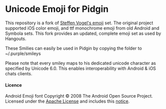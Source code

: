 # Unicode Emoji for Pidgin

This repository is a fork of [Steffen Vogel's emoji][1] set.  The original project supported iOS color emoji, and ttf monochrome emoji from old Android and Symbola sets.  This fork provides an updated, complete emoji set as used by Hangouts.

These Smilies can easily be used in Pidgin by copying the folder to ~/.purple/smileys

Please note that every smiley maps to his dedicated unicode character as specified by Unicode 6.0.
This enables interoperability with Android & iOS chats clients.

#### Licence
Android Emoji font Copyright © 2008 The Android Open Source Project. Licensed under the [Apache License](http://www.apache.org/licenses/LICENSE-2.0) and includes this [notice](https://s3-eu-west-1.amazonaws.com/tw-font/android/NOTICE).

[1]: https://github.com/stv0g/unicode-emoji
